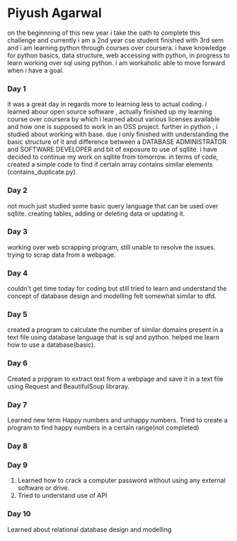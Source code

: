 # Piyush Agarwal
on the beginnning of this new year i take the oath to complete this challenge and currently i am a 2nd year cse student finished with 3rd sem and i am learning python through courses over coursera.
i have knowledge for python basics, data structure, web accessing with python, in progress to learn working over sql using python.
i am workaholic able to move forward when i have a goal.

### Day 1
it was a great day in regards more to learning less to actual coding.
i learned abour open source software , actually finished up my learning course over coursera by which i learned about various licenses available and how one is supposed to work in an OSS project.
further in python , i studied about working with base. due i only finished with understanding the basic structure of it and difference between a DATABASE ADMINISTRATOR and SOFTWARE DEVELOPER and bit of exposure to use of sqllite.
i have decided to continue my work on sqllite from tomorrow.
in terms of code, created a simple code to find if certain array contains similar elements (contains_duplicate.py).

### Day 2
not much just studied some basic query language that can be used over sqllite.
creating tables, adding or deleting data or updating it.

### Day 3
working over web scrapping program, still unable to resolve the issues.
trying to scrap data from a webpage.

### Day 4
couldn't get time today for coding but still tried to learn and understand the concept of database design and modelling felt somewhat similar to dfd.

### Day 5
created a program to calculate the number of similar domains present in a text file using database language that is sql and python.
helped me learn how to use a database(basic).

### Day 6
Created a prpgram to extract text from a webpage and save it in a text file using Request and BeautifulSoup libraray.

### Day 7
Learned new term Happy numbers and unhappy numbers.
Tried to create a program to find happy numbers in a certain range(not completed)

### Day 8


### Day 9
1. Learned how to crack a computer password without using any external software or drive.
2. Tried to understand use of API 

### Day 10
Learned about relational database design and modelling 
